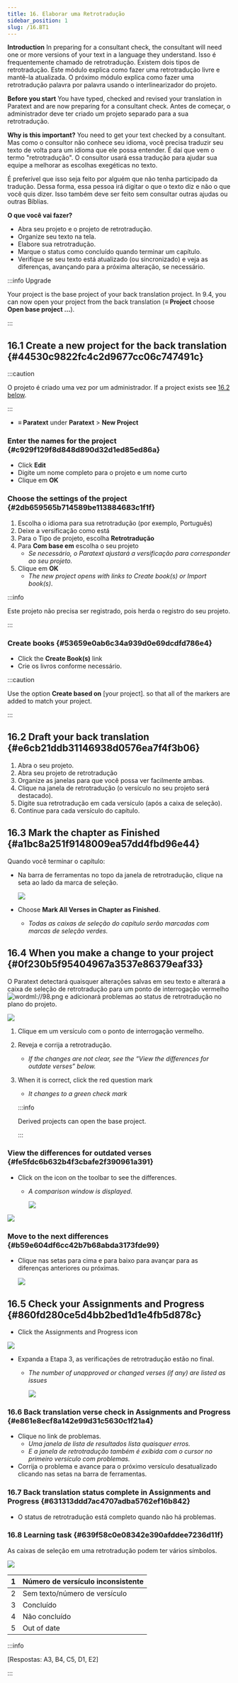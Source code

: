 ```yaml
---
title: 16. Elaborar uma Retrotradução
sidebar_position: 1
slug: /16.BT1
---
```


**Introduction**  In preparing for a consultant check, the consultant will need one or more versions of your text in a language they understand. Isso é frequentemente chamado de retrotradução. Existem dois tipos de retrotradução. Este módulo explica como fazer uma retrotradução livre e mantê-la atualizada. O próximo módulo explica como fazer uma retrotradução palavra por palavra usando o interlinearizador do projeto.

**Before you start**  You have typed, checked and revised your translation in Paratext and are now preparing for a consultant check. Antes de começar, o administrador deve ter criado um projeto separado para a sua retrotradução.

**Why is this important?**  You need to get your text checked by a consultant. Mas como o consultor não conhece seu idioma, você precisa traduzir seu texto de volta para um idioma que ele possa entender. É daí que vem o termo "retrotradução". O consultor usará essa tradução para ajudar sua equipe a melhorar as escolhas exegéticas no texto.

É preferível que isso seja feito por alguém que não tenha participado da tradução. Dessa forma, essa pessoa irá digitar o que o texto diz e não o que você quis dizer. Isso também deve ser feito sem consultar outras ajudas ou outras Bíblias.

**O que você vai fazer?**

- Abra seu projeto e o projeto de retrotradução.
- Organize seu texto na tela.
- Elabore sua retrotradução.
- Marque o status como concluído quando terminar um capítulo.
- Verifique se seu texto está atualizado (ou sincronizado) e veja as diferenças, avançando para a próxima alteração, se necessário.

:::info Upgrade

Your project is the base project of your back translation project. In 9.4, you can now open your project from the back translation (**≡ Project** choose **Open base project …**).

:::

## 16.1 Create a new project for the back translation {#44530c9822fc4c2d9677cc06c747491c}

:::caution

O projeto é criado uma vez por um administrador. If a project exists see [16.2 below](/16.BT1#e6cb21ddb31146938d0576ea7f4f3b06).

:::

- **≡ Paratext** under **Paratext** &gt; **New Project**

### **Enter the names for the project** {#c929f129f8d848d890d32d1ed85ed86a}

- Click **Edit**
- Digite um nome completo para o projeto e um nome curto
- Clique em **OK**

### **Choose the settings** **of the project** {#2db659565b714589be113884683c1f1f}

1. Escolha o idioma para sua retrotradução (por exemplo, Português)
2. Deixe a versificação como está
3. Para o Tipo de projeto, escolha **Retrotradução**
4. Para **Com base em** escolha o seu projeto
    - _Se necessário, o Paratext ajustará a versificação para corresponder ao seu projeto._
5. Clique em **OK**
    - _The new project opens with links to Create book(s) or Import book(s)_.

:::info

Este projeto não precisa ser registrado, pois herda o registro do seu projeto.

:::

### **Create books** {#53659e0ab6c34a939d0e69dcdfd786e4}

- Click the **Create Book(s)** link
- Crie os livros conforme necessário.

:::caution

Use the option **Create based on** [your project]. so that all of the markers are added to match your project.

:::

## 16.2 Draft your back translation {#e6cb21ddb31146938d0576ea7f4f3b06}

1. Abra o seu projeto.
2. Abra seu projeto de retrotradução
3. Organize as janelas para que você possa ver facilmente ambas.
4. Clique na janela de retrotradução (o versículo no seu projeto será destacado).
5. Digite sua retrotradução em cada versículo (após a caixa de seleção).
6. Continue para cada versículo do capítulo.

## 16.3 Mark the chapter as Finished {#a1bc8a251f9148009ea57dd4fbd96e44}

Quando você terminar o capítulo:

- Na barra de ferramentas no topo da janela de retrotradução, clique na seta ao lado da marca de seleção.

    ![](./1022870917.png)

- Choose **Mark All Verses in Chapter as Finished**.
    - _Todas as caixas de seleção do capítulo serão marcadas com marcas de seleção verdes._

## 16.4 When you make a change to your project {#0f230b5f95404967a3537e86379eaf33}

<div class='notion-row'>
<div class='notion-column' style={{width: 'calc((100% - (min(32px, 4vw) * 1)) * 0.6875)'}}>

O Paratext detectará quaisquer alterações salvas em seu texto e alterará a caixa de seleção de retrotradução para um ponto de interrogação vermelho <img src="../media/fd2a2899133a5e6932581c91e4a3f0e3.png" alt="wordml://98.png" /> e adicionará problemas ao status de retrotradução no plano do projeto.

</div><div className='notion-spacer'></div>

<div class='notion-column' style={{width: 'calc((100% - (min(32px, 4vw) * 1)) * 0.3125)'}}>

![](./2038516241.png)

</div><div className='notion-spacer'></div>
</div>

1. Clique em um versículo com o ponto de interrogação vermelho.

2. Reveja e corrija a retrotradução.
    - _If the changes are not clear, see the “View the differences for outdate verses” below._

3. When it is correct, click the red question mark

    - _It changes to a green check mark_

    :::info

    Derived projects can open the base project.

    :::

### **View the differences for outdated verses** {#fe5fdc6b632b4f3cbafe2f390961a391}

<div class='notion-row'>
<div class='notion-column' style={{width: 'calc((100% - (min(32px, 4vw) * 1)) * 0.6875)'}}>

- Click on the  icon on the toolbar to see the differences.
    - _A comparison window is displayed_.

        ![](./1718777957.png)

</div><div className='notion-spacer'></div>

<div class='notion-column' style={{width: 'calc((100% - (min(32px, 4vw) * 1)) * 0.31250000000000006)'}}>

![](./855261181.png)

</div><div className='notion-spacer'></div>
</div>

### **Move to the next differences** {#b59e604df6cc42b7b68abda3173fde99}

- Clique nas setas para cima e para baixo para avançar para as diferenças anteriores ou próximas.

    ![](./907576153.png)

## 16.5 Check your **Assignments and Progress** {#860fd280ce5d4bb2bed1d1e4fb5d878c}

<div class='notion-row'>
<div class='notion-column' style={{width: 'calc((100% - (min(32px, 4vw) * 1)) * 0.5)'}}>

- Click the Assignments and Progress icon

</div><div className='notion-spacer'></div>

<div class='notion-column' style={{width: 'calc((100% - (min(32px, 4vw) * 1)) * 0.5)'}}>

![](./470041928.png)

</div><div className='notion-spacer'></div>
</div>

- Expanda a Etapa 3, as verificações de retrotradução estão no final.
    - _The number of unapproved or changed verses (if any) are listed as_ _issues_

        ![](./1143591829.png)

### 16.6 Back translation verse check in Assignments and Progress {#e861e8ecf8a142e99d31c5630c1f21a4}

- Clique no link de problemas.
    - _Uma janela de lista de resultados lista quaisquer erros._
    - _E a janela de retrotradução também é exibida com o cursor no primeiro versículo com problemas._
- Corrija o problema e avance para o próximo versículo desatualizado clicando nas setas na barra de ferramentas.

### 16.7 Back translation status complete in Assignments and Progress {#631313ddd7ac4707adba5762ef16b842}

- O status de retrotradução está completo quando não há problemas.

### 16.8 Learning task {#639f58c0e08342e390afddee7236d11f}

As caixas de seleção em uma retrotradução podem ter vários símbolos.

![](./967840981.png)

| 1 | Número de versículo inconsistente |
| - | --------------------------------- |
| 2 | Sem texto/número de versículo     |
| 3 | Concluído                         |
| 4 | Não concluído                     |
| 5 | Out of date                       |

:::info

[Respostas: A3, B4, C5, D1, E2]

:::



